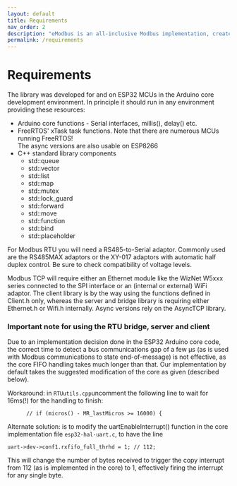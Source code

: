 ```yaml
---
layout: default
title: Requirements
nav_order: 2
description: "eModbus is an all-inclusive Modbus implementation, created for ESP32 and Arduino"
permalink: /requirements
---
```


# Requirements

The library was developed for and on ESP32 MCUs in the Arduino core development environment. In principle it should run in any environment providing these resources:

- Arduino core functions - Serial interfaces, millis(), delay() etc.
- FreeRTOS' xTask task functions. Note that there are numerous MCUs running FreeRTOS!  
The async versions are also usable on ESP8266
- C++ standard library components
    - std::queue
    - std::vector
    - std::list
    - std::map
    - std::mutex
    - std::lock_guard
    - std::forward
    - std::move
    - std::function
    - std::bind
    - std::placeholder

For Modbus RTU you will need a RS485-to-Serial adaptor. Commonly used are the RS485MAX adaptors or the XY-017 adaptors with automatic half duplex control. Be sure to check compatibility of voltage levels.

Modbus TCP will require either an Ethernet module like the WizNet W5xxx series connected to the SPI interface or an (internal or external) WiFi adaptor. The client library is by the way using the functions defined in Client.h only, whereas the server and bridge library is requiring either Ethernet.h or Wifi.h internally. Async versions rely on the AsyncTCP library.

### Important note for using the RTU bridge, server and client
Due to an implementation decision done in the ESP32 Arduino core code,
the correct time to detect a bus communications gap of a few µs (as is used with Modbus communications to state end-of-message) is not effective, as
the core FIFO handling takes much longer than that.
Our implementation by default takes the suggested modification of the core as given (described below).

Workaround: in `RTUutils.cpp`uncomment the following line to wait for 16ms(!) for the handling to finish:
```
      // if (micros() - MR_lastMicros >= 16000) {
```

Alternate solution: is to modify the uartEnableInterrupt() function in
the core implementation file `esp32-hal-uart.c`, to have the line
```
uart->dev->conf1.rxfifo_full_thrhd = 1; // 112;
```
This will change the number of bytes received to trigger the copy interrupt
from 112 (as is implemented in the core) to 1, effectively firing the interrupt
for any single byte.
